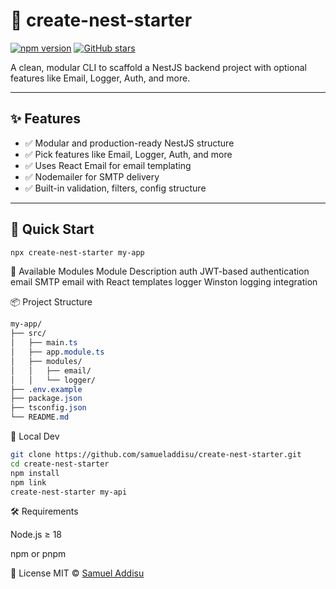 # 🚀 create-nest-starter

[![npm version](https://img.shields.io/npm/v/create-nest-starter?color=green&style=flat-square)](https://www.npmjs.com/package/create-nest-starter)
[![GitHub stars](https://img.shields.io/github/stars/samueladdisu/nestjs-starter-template?style=social)](https://github.com/samueladdisu/nestjs-starter-template)

A clean, modular CLI to scaffold a NestJS backend project with optional features like Email, Logger, Auth, and more.

---

## ✨ Features

- ✅ Modular and production-ready NestJS structure
- ✅ Pick features like Email, Logger, Auth, and more
- ✅ Uses React Email for email templating
- ✅ Nodemailer for SMTP delivery
- ✅ Built-in validation, filters, config structure

---

## 🚀 Quick Start

```bash
npx create-nest-starter my-app
```

🧩 Available Modules
Module Description
auth JWT-based authentication
email SMTP email with React templates
logger Winston logging integration

📦 Project Structure

```css
my-app/
├── src/
│   ├── main.ts
│   ├── app.module.ts
│   ├── modules/
│   │   ├── email/
│   │   └── logger/
├── .env.example
├── package.json
├── tsconfig.json
└── README.md
```

🧪 Local Dev

```bash
git clone https://github.com/samueladdisu/create-nest-starter.git
cd create-nest-starter
npm install
npm link
create-nest-starter my-api
```

🛠 Requirements

Node.js ≥ 18

npm or pnpm

📄 License
MIT © [Samuel Addisu](https://github.com/samueladdisu)

```

```

